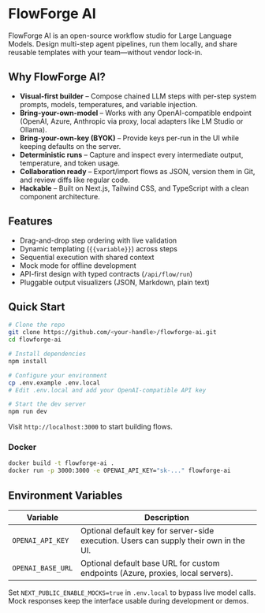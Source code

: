 # FlowForge AI

FlowForge AI is an open-source workflow studio for Large Language Models. Design multi-step agent pipelines, run them locally, and share reusable templates with your team—without vendor lock-in.

## Why FlowForge AI?

- **Visual-first builder** – Compose chained LLM steps with per-step system prompts, models, temperatures, and variable injection.
- **Bring-your-own-model** – Works with any OpenAI-compatible endpoint (OpenAI, Azure, Anthropic via proxy, local adapters like LM Studio or Ollama).
- **Bring-your-own-key (BYOK)** – Provide keys per-run in the UI while keeping defaults on the server.
- **Deterministic runs** – Capture and inspect every intermediate output, temperature, and token usage.
- **Collaboration ready** – Export/import flows as JSON, version them in Git, and review diffs like regular code.
- **Hackable** – Built on Next.js, Tailwind CSS, and TypeScript with a clean component architecture.

## Features

- Drag-and-drop step ordering with live validation
- Dynamic templating (`{{variable}}`) across steps
- Sequential execution with shared context
- Mock mode for offline development
- API-first design with typed contracts (`/api/flow/run`)
- Pluggable output visualizers (JSON, Markdown, plain text)

## Quick Start

```bash
# Clone the repo
git clone https://github.com/<your-handle>/flowforge-ai.git
cd flowforge-ai

# Install dependencies
npm install

# Configure your environment
cp .env.example .env.local
# Edit .env.local and add your OpenAI-compatible API key

# Start the dev server
npm run dev
```

Visit `http://localhost:3000` to start building flows.

### Docker

```bash
docker build -t flowforge-ai .
docker run -p 3000:3000 -e OPENAI_API_KEY="sk-..." flowforge-ai
```

## Environment Variables

| Variable | Description |
| --- | --- |
| `OPENAI_API_KEY` | Optional default key for server-side execution. Users can supply their own in the UI. |
| `OPENAI_BASE_URL` | Optional default base URL for custom endpoints (Azure, proxies, local servers). |

Set `NEXT_PUBLIC_ENABLE_MOCKS=true` in `.env.local` to bypass live model calls. Mock responses keep the interface usable during development or demos.

